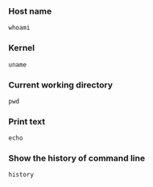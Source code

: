 ### Host name
`whoami`
### Kernel
`uname`
### Current working directory
`pwd`
### Print text
`echo`
### Show the history of command line
`history`

